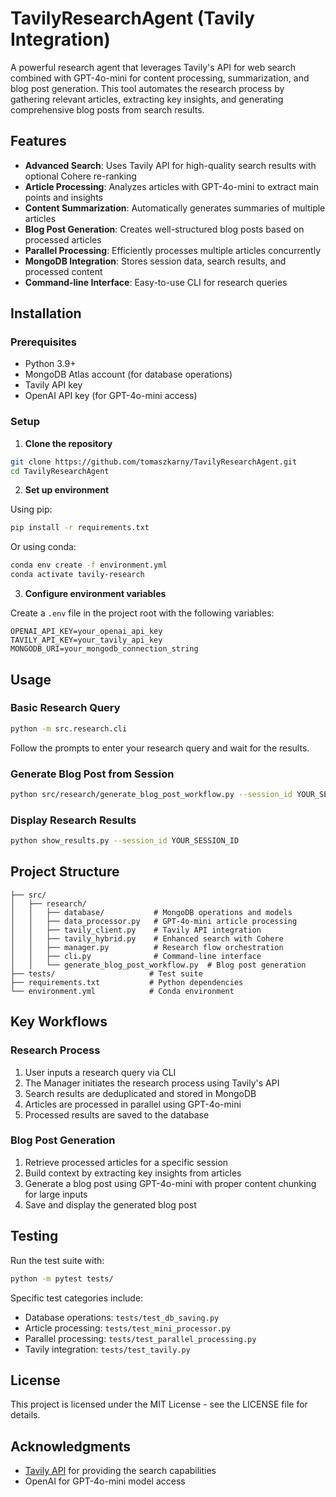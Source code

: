# TavilyResearchAgent (Tavily Integration)

A powerful research agent that leverages Tavily's API for web search combined with GPT-4o-mini for content processing, summarization, and blog post generation. This tool automates the research process by gathering relevant articles, extracting key insights, and generating comprehensive blog posts from search results.

## Features

- **Advanced Search**: Uses Tavily API for high-quality search results with optional Cohere re-ranking
- **Article Processing**: Analyzes articles with GPT-4o-mini to extract main points and insights
- **Content Summarization**: Automatically generates summaries of multiple articles
- **Blog Post Generation**: Creates well-structured blog posts based on processed articles
- **Parallel Processing**: Efficiently processes multiple articles concurrently
- **MongoDB Integration**: Stores session data, search results, and processed content
- **Command-line Interface**: Easy-to-use CLI for research queries

## Installation

### Prerequisites

- Python 3.9+
- MongoDB Atlas account (for database operations)
- Tavily API key
- OpenAI API key (for GPT-4o-mini access)

### Setup

1. **Clone the repository**

```bash
git clone https://github.com/tomaszkarny/TavilyResearchAgent.git
cd TavilyResearchAgent
```

2. **Set up environment**

Using pip:
```bash
pip install -r requirements.txt
```

Or using conda:
```bash
conda env create -f environment.yml
conda activate tavily-research
```

3. **Configure environment variables**

Create a `.env` file in the project root with the following variables:
```
OPENAI_API_KEY=your_openai_api_key
TAVILY_API_KEY=your_tavily_api_key
MONGODB_URI=your_mongodb_connection_string
```

## Usage

### Basic Research Query

```bash
python -m src.research.cli
```
Follow the prompts to enter your research query and wait for the results.

### Generate Blog Post from Session

```bash
python src/research/generate_blog_post_workflow.py --session_id YOUR_SESSION_ID
```

### Display Research Results

```bash
python show_results.py --session_id YOUR_SESSION_ID
```

## Project Structure

```
├── src/
│   ├── research/
│   │   ├── database/           # MongoDB operations and models
│   │   ├── data_processor.py   # GPT-4o-mini article processing
│   │   ├── tavily_client.py    # Tavily API integration
│   │   ├── tavily_hybrid.py    # Enhanced search with Cohere
│   │   ├── manager.py          # Research flow orchestration
│   │   ├── cli.py              # Command-line interface
│   │   └── generate_blog_post_workflow.py  # Blog post generation
├── tests/                     # Test suite
├── requirements.txt           # Python dependencies
└── environment.yml            # Conda environment
```

## Key Workflows

### Research Process

1. User inputs a research query via CLI
2. The Manager initiates the research process using Tavily's API
3. Search results are deduplicated and stored in MongoDB
4. Articles are processed in parallel using GPT-4o-mini
5. Processed results are saved to the database

### Blog Post Generation

1. Retrieve processed articles for a specific session
2. Build context by extracting key insights from articles
3. Generate a blog post using GPT-4o-mini with proper content chunking for large inputs
4. Save and display the generated blog post

## Testing

Run the test suite with:

```bash
python -m pytest tests/
```

Specific test categories include:
- Database operations: `tests/test_db_saving.py`
- Article processing: `tests/test_mini_processor.py`
- Parallel processing: `tests/test_parallel_processing.py`
- Tavily integration: `tests/test_tavily.py`

## License

This project is licensed under the MIT License - see the LICENSE file for details.

## Acknowledgments

- [Tavily API](https://tavily.com/) for providing the search capabilities
- OpenAI for GPT-4o-mini model access